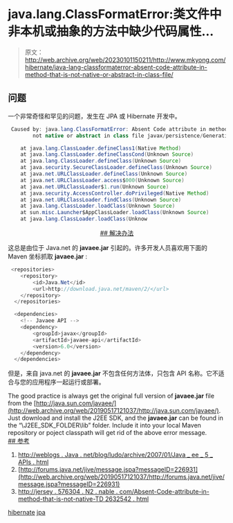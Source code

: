 # java.lang.ClassFormatError:类文件中非本机或抽象的方法中缺少代码属性…

> 原文：<http://web.archive.org/web/20230101150211/http://www.mkyong.com/hibernate/java-lang-classformaterror-absent-code-attribute-in-method-that-is-not-native-or-abstract-in-class-file/>

## 问题

一个非常奇怪和罕见的问题，发生在 JPA 或 Hibernate 开发中。

```java
 Caused by: java.lang.ClassFormatError: Absent Code attribute in method that is 
        not native or abstract in class file javax/persistence/GenerationType

	at java.lang.ClassLoader.defineClass1(Native Method)
	at java.lang.ClassLoader.defineClassCond(Unknown Source)
	at java.lang.ClassLoader.defineClass(Unknown Source)
	at java.security.SecureClassLoader.defineClass(Unknown Source)
	at java.net.URLClassLoader.defineClass(Unknown Source)
	at java.net.URLClassLoader.access$000(Unknown Source)
	at java.net.URLClassLoader$1.run(Unknown Source)
	at java.security.AccessController.doPrivileged(Native Method)
	at java.net.URLClassLoader.findClass(Unknown Source)
	at java.lang.ClassLoader.loadClass(Unknown Source)
	at sun.misc.Launcher$AppClassLoader.loadClass(Unknown Source)
	at java.lang.ClassLoader.loadClass(Unknow 
```

 <ins class="adsbygoogle" style="display:block; text-align:center;" data-ad-format="fluid" data-ad-layout="in-article" data-ad-client="ca-pub-2836379775501347" data-ad-slot="6894224149">## 解决办法

这总是由位于 Java.net 的 **javaee.jar** 引起的。许多开发人员喜欢用下面的 Maven 坐标抓取 **javaee.jar** :

```java
 <repositories>
  	<repository>
  		<id>Java.Net</id>
  		<url>http://download.java.net/maven/2/</url>
  	</repository>
  </repositories>

  <dependencies>
    <!-- Javaee API -->
	<dependency>
    	<groupId>javax</groupId>
    	<artifactId>javaee-api</artifactId>
    	<version>6.0</version>
	</dependency>
  </dependencies> 
```

但是，来自 java.net 的 **javaee.jar** 不包含任何方法体，只包含 API 名称。它不适合与您的应用程序一起运行或部署。

The good practice is always get the original full version of **javaee.jar** file from the [http://java.sun.com/javaee/](http://web.archive.org/web/20190517121037/http://java.sun.com/javaee/). Just download and install the J2EE SDK, and the **javaee.jar** can be found in the “\J2EE_SDK_FOLDER\lib” folder. Include it into your local Maven repository or poject classpath will get rid of the above error message. <ins class="adsbygoogle" style="display:block" data-ad-client="ca-pub-2836379775501347" data-ad-slot="8821506761" data-ad-format="auto" data-ad-region="mkyongregion">## 参考

1.  [http://weblogs . Java . net/blog/ludo/archive/2007/01/Java _ ee _ 5 _ APIs . html](http://web.archive.org/web/20190517121037/http://weblogs.java.net/blog/ludo/archive/2007/01/java_ee_5_apis.html)
2.  [http://forums.java.net/jive/message.jspa?messageID=226931](http://web.archive.org/web/20190517121037/http://forums.java.net/jive/message.jspa?messageID=226931)
3.  [http://jersey . 576304 . N2 . nable . com/Absent-Code-attribute-in-method-that-is-not-native-TD 2632542 . html](http://web.archive.org/web/20190517121037/http://jersey.576304.n2.nabble.com/Absent-Code-attribute-in-method-that-is-not-native-td2632542.html)

[hibernate](http://web.archive.org/web/20190517121037/https://www.mkyong.com/tag/hibernate/) [jpa](http://web.archive.org/web/20190517121037/https://www.mkyong.com/tag/jpa/)








